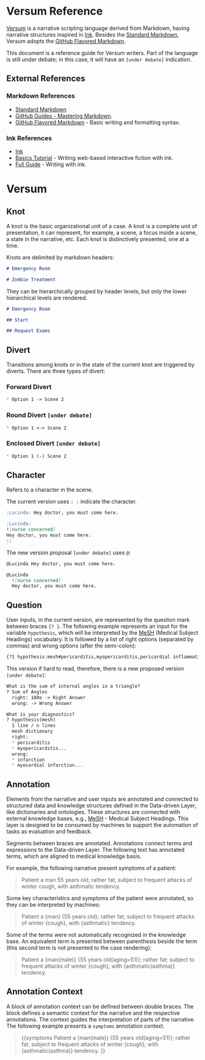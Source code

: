 # Versum Reference

[Versum](/versum/README.md) is a narrative scripting language derived from Markdown, having narrative structures inspired in [Ink](https://github.com/inkle/ink/blob/master/Documentation/WritingWithInk.md). Besides the [Standard Markdown](https://daringfireball.net/projects/markdown/), Versum adopts the [GitHub Flavored Markdown](https://help.github.com/en/articles/basic-writing-and-formatting-syntax).

This document is a reference guide for Versum writers. Part of the language is still under debate; in this case, it will have an `[under debate]` indication.

## External References

### Markdown References
* [Standard Markdown](https://daringfireball.net/projects/markdown/)
* [GitHub Guides - Mastering Markdown](https://guides.github.com/features/mastering-markdown/).
* [GitHub Flavored Markdown](https://help.github.com/en/articles/basic-writing-and-formatting-syntax) - Basic writing and formatting syntax.

### Ink References
* [Ink](https://www.inklestudios.com/ink/)
* [Basics Tutorial](https://www.inklestudios.com/ink/web-tutorial/) - Writing web-based interactive fiction with ink.
* [Full Guide](https://github.com/inkle/ink/blob/master/Documentation/WritingWithInk.md) - Writing with ink.

# Versum

## Knot
A knot is the basic organizational unit of a case. A knot is a complete unit of presentation, it can represent, for example, a scene, a focus inside a scene, a state in the narrative, etc. Each knot is distinctively presented, one at a time.

Knots are delimited by markdown headers:
~~~markdown
# Emergency Room

# Zombie Treatment
~~~

They can be hierarchically grouped by header levels, but only the lower hierarchical levels are rendered.

~~~markdown
# Emergency Room

## Start

## Request Exams
~~~


## Divert
Transitions among knots or in the state of the current knot are triggered by diverts.  There are three types of divert:

### Forward Divert
~~~markdown
* Option 1 -> Scene 2
~~~

### Round Divert `[under debate]`
~~~markdown
* Option 1 <-> Scene 2
~~~

### Enclosed Divert `[under debate]`
~~~markdown
* Option 1 (-) Scene 2
~~~

## Character
Refers to a character in the scene.

The current version uses `: :` indicate the character.
~~~markdown
:Lucinda: Hey doctor, you must come here.

:Lucinda:
![nurse concerned]
Hey doctor, you must come here.
::
~~~
The new version proposal `[under debate]` uses `@`:
~~~markdown
@Lucinda Hey doctor, you must come here.

@Lucinda
  ![nurse concerned]
  Hey doctor, you must come here.
~~~

## Question
User inputs, in the current version, are represented by the question mark between braces `{? }`. The following example represents an input for the variable `hypothesis`, which will be interpreted by the [MeSH](https://www.nlm.nih.gov/mesh/meshhome.html) (Medical Subject Headings) vocabulary. It is followed by a list of right options (separated by commas) and wrong options (after the semi-colon):
~~~markdown
{?1 hypothesis:mesh#pericarditis,myopericarditis,pericardial inflammation,pericardial infection,pericardial effusion;infarction,myocardial infarction,coronary syndrome,acute coronary syndrome,ischemia,myocardial ischemia,coronary insufficiency,angina,angina pectoris}
~~~

This version if hard to read, therefore, there is a new proposed version `[under debate]`:

~~~markdown
What is the sum of internal angles in a triangle?
? Sum of Angles
  right: 180o -> Right Answer
  wrong: -> Wrong Answer

What is your diagnostics?
? hypothesis(mesh)
  1 line / n lines
  mesh dictionary
  right:
  * pericarditis
  * myopericarditis...
  wrong:
  * infarction
  * myocardial infarction...
~~~

## Annotation

Elements from the narrative and user inputs are annotated and connected to structured data and knowledge structures defined in the Data-driven Layer, like dictionaries and ontologies. These structures are connected with external knowledge bases, e.g., [MeSH](https://www.nlm.nih.gov/mesh/meshhome.html) - Medical Subject Headings. This layer is designed to be consumed by machines to support the automation of tasks as evaluation and feedback. 

Segments between braces are annotated. Annotations connect terms and expressions to the Data-driven Layer. The following text has annotated terms, which are aligned to medical knowledge basis. 

For example, the following narrative present symptoms of a patient:
> Patient a man 55 years old; rather fat; subject to frequent attacks of winter cough, with asthmatic tendency.

Some key characteristics and symptoms of the patient were annotated, so they can be interpreted by machines:
> Patient a {man} {55 years old}; rather fat; subject to frequent attacks of winter {cough}, with {asthmatic} tendency.

Some of the terms were not automatically recognized in the knowledge base. An equivalent term is presented between parenthesis beside the term (this second term is not presented to the case rendering):
> Patient a {man(male)} {55 years old(aging=51)}; rather fat; subject to frequent attacks of winter {cough}, with {asthmatic(asthma)} tendency.

## Annotation Context
A block of annotation context can be defined between double braces. The block defines a semantic context for the narrative and the respective annotations. The context guides the interpretation of parts of the narrative. The following example presents a `symptoms` annotation context.
> {{symptoms
Patient a {man(male)} {55 years old(aging=51)}; rather fat; subject to frequent attacks of winter {cough}, with {asthmatic(asthma)} tendency.
}}
